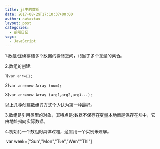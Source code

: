 ```yaml
---
title: js中的数组
date: 2017-08-29T17:10:37+00:00
author: xutaotao
layout: post
categories:
  - 前端日记
tags:
  - JavaScript
---
```

1.数组:连续存储多个数据的存储空间，相当于多个变量的集合。

2.数组的创建:

1)`var arr=[];`
  
2)`var arr=new Array (num);`
  
3)`var arr=new Array (arg1,arg2,arg3...);`
  
以上几种创建数组的方式个人认为第一种最好。

3.数组是引用类型的对象，其特点是:数据不保存在变量本地而是保存在堆中，它由地址指向实际数据。

4.初始化一个数组的具体过程，这里用一个实例来理解。

&nbsp;var week=["Sun","Mon","Tue","Wen","Thi"]</p>